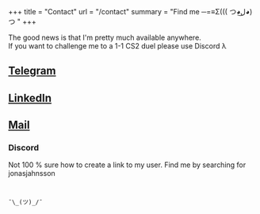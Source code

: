 +++
title = "Contact"
url =  "/contact"
summary = "Find me	─=≡Σ((( つ◕ل͜◕)つ <!--more-->"
+++

The good news is that I'm pretty much available anywhere.  
If you want to challenge me to a 1-1 CS2 duel please use Discord λ

## [Telegram](https://www.t.me/skinnyjesus)

## [LinkedIn](https://www.linkedin.com/in/jonas-jahnsson-a6039465/)

## [Mail](mailto:jonas.jahnsson@gmail.com)

### Discord

Not 100 % sure how to create a link to my user. Find me by searching for jonasjahnsson
#  
```¯\_(ツ)_/¯```